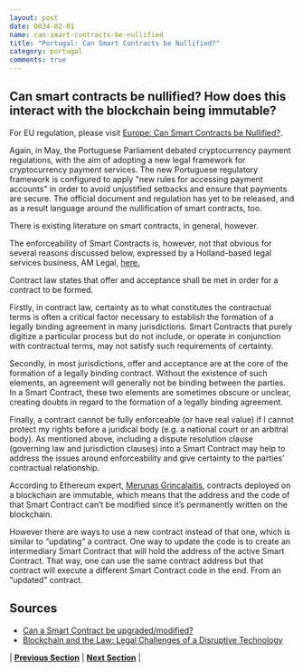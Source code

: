 ```yaml
---
layout: post
date: 0034-02-01
name: can-smart-contracts-be-nullified
title: "Portugal: Can Smart Contracts be Nullified?"
category: portugal
comments: true
---
```


## Can smart contracts be nullified? How does this interact with the blockchain being immutable?

For EU regulation, please visit [Europe: Can Smart Contracts be Nullified?](https://neo-project.github.io/global-blockchain-compliance-hub//europe/europe-nullify-smart-contracts.html). 
 
Again, in May, the Portuguese Parliament debated cryptocurrency payment regulations, with the aim of adopting a new legal framework for cryptocurrency payment services. The new Portuguese regulatory framework is configured to apply "new rules for accessing payment accounts" in order to avoid unjustified setbacks and ensure that payments are secure. The official document and regulation has yet to be released, and as a result language around the nullification of smart contracts, too.
 
There is existing literature on smart contracts, in general, however.

The enforceability of Smart Contracts is, however, not that obvious for several reasons discussed below, expressed by a Holland-based legal services business, AM Legal, [here.](http://www.alessandromazzilegal.com/2018/01/16/blockchain-and-the-law-legal-challenges-of-a-disruptive-technology/) 

Contract law states that offer and acceptance shall be met in order for a contract to be formed.
 
Firstly, in contract law, certainty as to what constitutes the contractual terms is often a critical factor necessary to establish the formation of a legally binding agreement in many jurisdictions. Smart Contracts that purely digitize a particular process but do not include, or operate in conjunction with contractual terms, may not satisfy such requirements of certainty.
 
Secondly, in most jurisdictions, offer and acceptance are at the core of the formation of a legally binding contract. Without the existence of such elements, an agreement will generally not be binding between the parties. In a Smart Contract, these two elements are sometimes obscure or unclear, creating doubts in regard to the formation of a legally binding agreement.
 
Finally, a contract cannot be fully enforceable (or have real value) if I cannot protect my rights before a juridical body (e.g. a national court or an arbitral body). As mentioned above, including a dispute resolution clause (governing law and jurisdiction clauses) into a Smart Contract may help to address the issues around enforceability and give certainty to the parties’ contractual relationship.

According to Ethereum expert, [Merunas Grincalaitis,](https://medium.com/@merunasgrincalaitis/can-a-smart-contract-be-upgraded-modified-1393e9b507a) contracts deployed on a blockchain are immutable, which means that the address and the code of that Smart Contract can’t be modified since it’s permanently written on the blockchain.

However there are ways to use a new contract instead of that one, which is similar to “updating” a contract. One way to update the code is to create an intermediary Smart Contract that will hold the address of the active Smart Contract. That way, one can use the same contract address but that contract will execute a different Smart Contract code in the end. From an “updated” contract.

## Sources

- [Can a Smart Contract be upgraded/modified?](https://medium.com/@merunasgrincalaitis/can-a-smart-contract-be-upgraded-modified-1393e9b507a)
- [Blockchain and the Law: Legal Challenges of a Disruptive Technology](http://www.alessandromazzilegal.com/2018/01/16/blockchain-and-the-law-legal-challenges-of-a-disruptive-technology/)

| **[Previous Section](https://neo-project.github.io/global-blockchain-compliance-hub//portugal/portugal-dispute-resolution.html)** | **[Next Section]( https://neo-project.github.io/global-blockchain-compliance-hub//portugal/portugal-suggested-readings.html)** |
